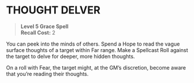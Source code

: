 ﻿---
tags:
  - Ability
  - CharacterOption
name: 'THOUGHT DELVER'
level: 5
domain: 'Grace'
type: 'Spell'
recall: '2'
description: 'You can peek into the minds of others. Spend a Hope to read the vague surface thoughts of a target within Far range. Make a Spellcast Roll against the target to delve for deeper, more hidden thoughts.

On a roll with Fear, the target might, at the GM’s discretion, become aware that you’re reading their thoughts.'
---
# THOUGHT DELVER

> **Level 5 Grace Spell**  
> **Recall Cost:** 2

You can peek into the minds of others. Spend a Hope to read the vague surface thoughts of a target within Far range. Make a Spellcast Roll against the target to delve for deeper, more hidden thoughts.

On a roll with Fear, the target might, at the GM’s discretion, become aware that you’re reading their thoughts.
